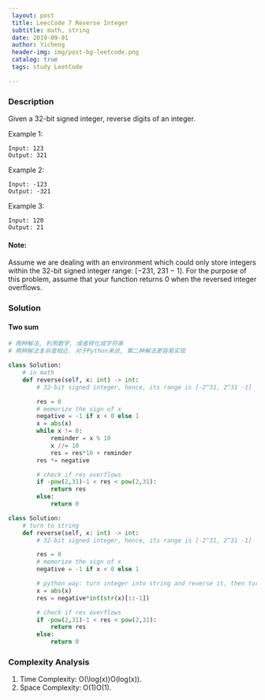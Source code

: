 ```yaml
--- 
 layout: post
 title: LeecCode 7 Reverse Integer
 subtitle: math, string
 date: 2019-09-01
 author: Yicheng
 header-img: img/post-bg-leetcode.png
 catalog: true
 tags: study LeetCode

---
```


### Description

Given a 32-bit signed integer, reverse digits of an integer.

Example 1:
```
Input: 123
Output: 321
```
Example 2:
```
Input: -123
Output: -321
```
Example 3:
```
Input: 120
Output: 21
```

#### Note:

Assume we are dealing with an environment which could only store integers within the 32-bit signed integer range: [−231,  231 − 1]. For the purpose of this problem, assume that your function returns 0 when the reversed integer overflows.



### Solution

#### Two sum

```python
# 两种解法, 利用数学, 或者转化成字符串
# 两种解法复杂度相近. 对于Python来说, 第二种解法更容易实现

class Solution:
    # in math
    def reverse(self, x: int) -> int:
        # 32-bit signed integer, hence, its range is [-2^31, 2^31 -1]

        res = 0
        # memorize the sign of x
        negative = -1 if x < 0 else 1
        x = abs(x)
        while x != 0:
            reminder = x % 10
            x //= 10
            res = res*10 + reminder
        res *= negative

        # check if res overflows
        if -pow(2,31)-1 < res < pow(2,31):
            return res
        else:
            return 0

class Solution:
    # turn to string
    def reverse(self, x: int) -> int:
        # 32-bit signed integer, hence, its range is [-2^31, 2^31 -1]

        res = 0
        # memorize the sign of x
        negative = -1 if x < 0 else 1

        # python way: turn integer into string and reverse it, then turn back to integer
        x = abs(x)
        res = negative*int(str(x)[::-1])

        # check if res overflows
        if -pow(2,31)-1 < res < pow(2,31):
            return res
        else:
            return 0
```

### Complexity Analysis

1. Time Complexity: O(\log(x))O(log(x)). 
2. Space Complexity: O(1)O(1).
